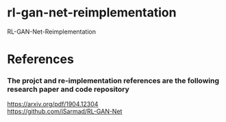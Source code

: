 # rl-gan-net-reimplementation
RL-GAN-Net-Reimplementation

# References
### The projct and re-implementation references are the following research paper and code repository
https://arxiv.org/pdf/1904.12304 <br />
https://github.com/iSarmad/RL-GAN-Net
